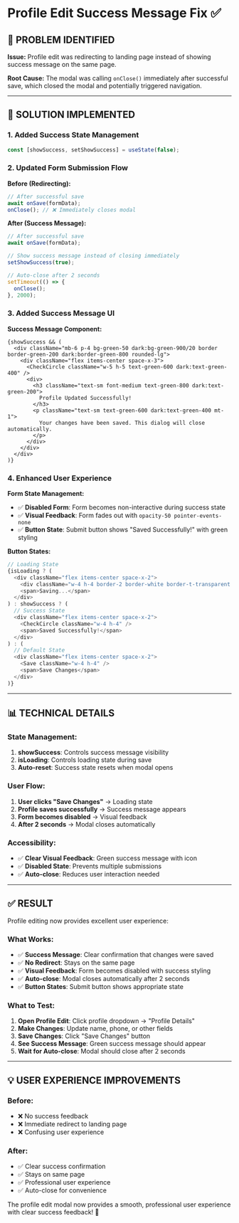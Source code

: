 # Profile Edit Success Message Fix ✅

## 🎯 **PROBLEM IDENTIFIED**

**Issue:** Profile edit was redirecting to landing page instead of showing success message on the same page.

**Root Cause:** The modal was calling `onClose()` immediately after successful save, which closed the modal and potentially triggered navigation.

---

## 🔧 **SOLUTION IMPLEMENTED**

### **1. Added Success State Management**
```typescript
const [showSuccess, setShowSuccess] = useState(false);
```

### **2. Updated Form Submission Flow**

**Before (Redirecting):**
```typescript
// After successful save
await onSave(formData);
onClose(); // ❌ Immediately closes modal
```

**After (Success Message):**
```typescript
// After successful save
await onSave(formData);

// Show success message instead of closing immediately
setShowSuccess(true);

// Auto-close after 2 seconds
setTimeout(() => {
  onClose();
}, 2000);
```

### **3. Added Success Message UI**

**Success Message Component:**
```tsx
{showSuccess && (
  <div className="mb-6 p-4 bg-green-50 dark:bg-green-900/20 border border-green-200 dark:border-green-800 rounded-lg">
    <div className="flex items-center space-x-3">
      <CheckCircle className="w-5 h-5 text-green-600 dark:text-green-400" />
      <div>
        <h3 className="text-sm font-medium text-green-800 dark:text-green-200">
          Profile Updated Successfully!
        </h3>
        <p className="text-sm text-green-600 dark:text-green-400 mt-1">
          Your changes have been saved. This dialog will close automatically.
        </p>
      </div>
    </div>
  </div>
)}
```

### **4. Enhanced User Experience**

**Form State Management:**
- ✅ **Disabled Form**: Form becomes non-interactive during success state
- ✅ **Visual Feedback**: Form fades out with `opacity-50 pointer-events-none`
- ✅ **Button State**: Submit button shows "Saved Successfully!" with green styling

**Button States:**
```typescript
// Loading State
{isLoading ? (
  <div className="flex items-center space-x-2">
    <div className="w-4 h-4 border-2 border-white border-t-transparent rounded-full animate-spin"></div>
    <span>Saving...</span>
  </div>
) : showSuccess ? (
  // Success State
  <div className="flex items-center space-x-2">
    <CheckCircle className="w-4 h-4" />
    <span>Saved Successfully!</span>
  </div>
) : (
  // Default State
  <div className="flex items-center space-x-2">
    <Save className="w-4 h-4" />
    <span>Save Changes</span>
  </div>
)}
```

---

## 📊 **TECHNICAL DETAILS**

### **State Management:**
1. **showSuccess**: Controls success message visibility
2. **isLoading**: Controls loading state during save
3. **Auto-reset**: Success state resets when modal opens

### **User Flow:**
1. **User clicks "Save Changes"** → Loading state
2. **Profile saves successfully** → Success message appears
3. **Form becomes disabled** → Visual feedback
4. **After 2 seconds** → Modal closes automatically

### **Accessibility:**
- ✅ **Clear Visual Feedback**: Green success message with icon
- ✅ **Disabled State**: Prevents multiple submissions
- ✅ **Auto-close**: Reduces user interaction needed

---

## ✅ **RESULT**

Profile editing now provides excellent user experience:

### **What Works:**
- ✅ **Success Message**: Clear confirmation that changes were saved
- ✅ **No Redirect**: Stays on the same page
- ✅ **Visual Feedback**: Form becomes disabled with success styling
- ✅ **Auto-close**: Modal closes automatically after 2 seconds
- ✅ **Button States**: Submit button shows appropriate state

### **What to Test:**
1. **Open Profile Edit**: Click profile dropdown → "Profile Details"
2. **Make Changes**: Update name, phone, or other fields
3. **Save Changes**: Click "Save Changes" button
4. **See Success Message**: Green success message should appear
5. **Wait for Auto-close**: Modal should close after 2 seconds

---

## 💡 **USER EXPERIENCE IMPROVEMENTS**

### **Before:**
- ❌ No success feedback
- ❌ Immediate redirect to landing page
- ❌ Confusing user experience

### **After:**
- ✅ Clear success confirmation
- ✅ Stays on same page
- ✅ Professional user experience
- ✅ Auto-close for convenience

The profile edit modal now provides a smooth, professional user experience with clear success feedback! 🚀
